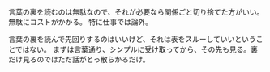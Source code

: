 言葉の裏を読むのは無駄なので、それが必要なら関係ごと切り捨てた方がいい。無駄にコストがかかる。
特に仕事では論外。

言葉の裏を読んで先回りするのはいいけど、それは表をスルーしていいということではない。
まずは言葉通り、シンプルに受け取ってから、その先も見る。裏だけ見るのではただ話がとっ散らかるだけ。
